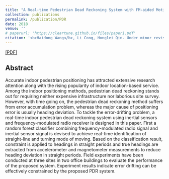 ```yaml
---
title: "A Real-time Pedestrian Dead Reckoning System with FM-aided Motion Mode Recognition"
collection: publications
permalink: /publication/PDR
date: 2018
venue: ''
# paperurl: 'https://cleartune.github.io/files/paper1.pdf'
citation: '<b>Haidong Wang</b>, Li Cong, Honglei Qin. Under minor revision for <i>IEEE Sensors Journal</i>.'
---
```


[[PDF]](/files/PDR.pdf)

## Abstract
Accurate indoor pedestrian positioning has attracted extensive research attention along with the rising popularity of indoor location-based service. Among the indoor positioning methods, pedestrian dead reckoning stands out for requiring neither expensive infrastructure nor laborious site survey. However, with time going on, the pedestrian dead reckoning method suffers from error accumulation problem, whereas the major cause of positioning error is usually heading deviation. To tackle the error-drifting problem, a real-time indoor pedestrian dead reckoning system using inertial sensors and frequency-modulated radio receiver is designed in this paper. First a random forest classifier combining frequency-modulated radio signal and inertial sensor signal is devised to achieve real-time identification of straight-line and turning mode of moving. Based on the classification result, constraint is applied to headings in straight periods and true headings are extracted from accelerometer and magnetometer measurements to reduce heading deviation in straight periods. Field experiments have been conducted at three sites in two office buildings to evaluate the performance of the proposed system. Experiment results indicate error drifting can be effectively constrained by the proposed PDR system.
